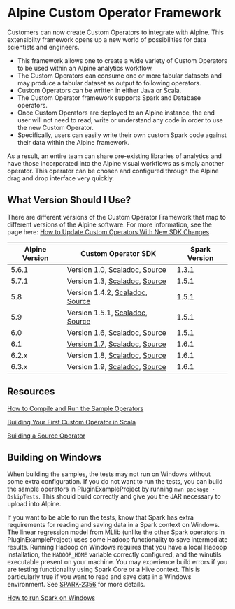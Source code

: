 # Alpine Custom Operator Framework

Customers can now create Custom Operators to integrate with Alpine. This extensibilty framework opens up a new world of possibilities for data scientists and engineers.

- This framework allows one to create a wide variety of Custom Operators to be used within an Alpine analytics workflow.
- The Custom Operators can consume one or more tabular datasets and may produce a tabular dataset as output to following operators. 
- Custom Operators can be written in either Java or Scala.
- The Custom Operator framework supports Spark and Database operators. 
- Once Custom Operators are deployed to an Alpine instance, the end user will not need to read, write or understand any code in order to use the new Custom Operator.
- Specifically, users can easily write their own custom Spark code against their data within the Alpine framework.  

As a result, an entire team can share pre-existing libraries of analytics and have those incorporated into the Alpine visual workflows as simply another operator. This operator can be chosen and configured through the Alpine drag and drop interface very quickly. 

## What Version Should I Use?

There are different versions of the Custom Operator Framework that map to different versions of the Alpine software. For more information, see the page here: [How to Update Custom Operators With New SDK Changes](https://alpine.atlassian.net/wiki/display/KB/How+to+Update+Custom+Operators+With+New+SDK+Changes)

Alpine Version | Custom Operator SDK | Spark Version 
-------------- | --------------------------- | -------------
5.6.1          | Version 1.0, [Scaladoc](http://alpinenow.github.io/PluginSDK/1.0/api/), [Source](https://github.com/AlpineNow/PluginSDK/tree/release-1.0)   | 1.3.1 
5.7.1          | Version 1.3, [Scaladoc](http://alpinenow.github.io/PluginSDK/1.3/api/), [Source](https://github.com/AlpineNow/PluginSDK/tree/v1.3)  | 1.5.1
5.8            | Version 1.4.2, [Scaladoc](http://alpinenow.github.io/PluginSDK/1.4/api/), [Source](https://github.com/AlpineNow/PluginSDK/tree/v1.4)  | 1.5.1  
5.9            | Version 1.5.1, [Scaladoc](http://alpinenow.github.io/PluginSDK/1.5/api/), [Source](https://github.com/AlpineNow/PluginSDK/tree/v1.5)  | 1.5.1  
6.0            | Version 1.6, [Scaladoc](http://alpinenow.github.io/PluginSDK/1.6/api/), [Source](https://github.com/AlpineNow/PluginSDK/tree/v1.6)  | 1.5.1  
6.1            | [Version 1.7](https://github.com/AlpineNow/CustomPlugins/wiki/Release-Notes), [Scaladoc](http://alpinenow.github.io/PluginSDK/1.7/api/), [Source](https://github.com/AlpineNow/PluginSDK/tree/v1.7)  | 1.6.1
6.2.x            | Version 1.8, [Scaladoc](http://alpinenow.github.io/PluginSDK/1.8/api/), [Source](https://github.com/AlpineNow/PluginSDK/tree/v1.8)  | 1.6.1
6.3.x            | Version 1.9, [Scaladoc](http://alpinenow.github.io/PluginSDK/1.9/api/), [Source](https://github.com/AlpineNow/PluginSDK/tree/v1.9)  | 1.6.1

## Resources

[How to Compile and Run the Sample Operators](https://alpine.atlassian.net/wiki/display/V6/How+To+Compile+and+Run+the+Sample+Operators)

[Building Your First Custom Operator in Scala](https://alpine.atlassian.net/wiki/display/V6/Building+Your+First+Custom+Operator+in+Scala)

[Building a Source Operator](https://alpine.atlassian.net/wiki/display/V6/Building+a+Source+Operator)

## Building on Windows

When building the samples, the tests may not run on Windows without some extra configuration. If you do not want to run the tests, you can build the sample operators in PluginExampleProject by running `mvn package -DskipTests`. This should build correctly and give you the JAR necessary to upload into Alpine.

If you want to be able to run the tests, know that Spark has extra requirements for reading and saving data in a Spark context on Windows. The linear regression model from MLlib (unlike the other Spark operators in PluginExampleProject) uses some Hadoop functionality to save intermediate results. Running Hadoop on Windows requires that you have a local Hadoop installation, the `HADOOP_HOME` variable correctly configured, and the winutils executable present on your machine. You may experience build errors if you are testing functionality using Spark Core or a Hive context. This is particularly true if you want to read and save data in a Windows environment. See [SPARK-2356](https://issues.apache.org/jira/browse/SPARK-2356) for more details.

[How to run Spark on Windows](http://nishutayaltech.blogspot.com/2015/04/how-to-run-apache-spark-on-windows7-in.html)
